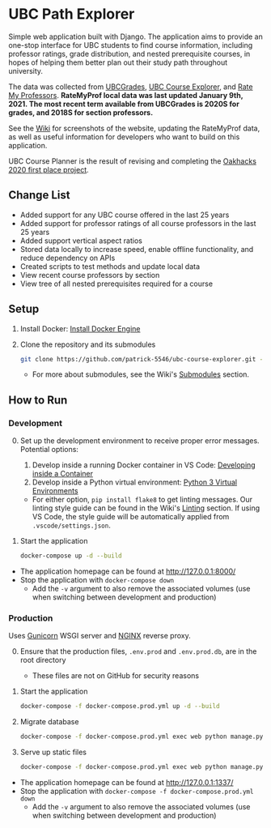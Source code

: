 # UBC Path Explorer

Simple web application built with Django. The application aims to provide an one-stop interface for UBC students to find course information, including professor ratings, grade distribution, and nested prerequisite courses, in hopes of helping them better plan out their study path throughout university.

The data was collected from [UBCGrades](https://ubcgrades.com/), [UBC Course Explorer](https://ubcexplorer.io/), and [Rate My Professors](https://www.ratemyprofessors.com/campusRatings.jsp?sid=1413). **RateMyProf local data was last updated January 9th, 2021. The most recent term available from UBCGrades is 2020S for grades, and 2018S for section professors.**

See the [Wiki](https://github.com/patrick-5546/ubc-course-explorer/wiki) for screenshots of the website, updating the RateMyProf data, as well as useful information for developers who want to build on this application.

UBC Course Planner is the result of revising and completing the [Oakhacks 2020 first place project](https://github.com/ad2969/university-path-explorer).

## Change List

- Added support for any UBC course offered in the last 25 years
- Added support for professor ratings of all course professors in the last 25 years
- Added support vertical aspect ratios
- Stored data locally to increase speed, enable offline functionality, and reduce dependency on APIs
- Created scripts to test methods and update local data
- View recent course professors by section
- View tree of all nested prerequisites required for a course

## Setup

1. Install Docker: [Install Docker Engine](https://docs.docker.com/engine/install/)

2. Clone the repository and its submodules

    ```sh
    git clone https://github.com/patrick-5546/ubc-course-explorer.git --recurse-submodules
    ```

    - For more about submodules, see the Wiki's [Submodules](https://github.com/patrick-5546/ubc-course-explorer/wiki/For-Developers#submodules) section.

## How to Run

### Development

0. Set up the development environment to receive proper error messages. Potential options:

    1. Develop inside a running Docker container in VS Code: [Developing inside a Container](https://code.visualstudio.com/docs/remote/containers)
    2. Develop inside a Python virtual environment: [Python 3 Virtual Environments](https://gist.github.com/patrick-5546/29e7060139f057d2696d3260a3bb8eeb)
    - For either option, `pip install flake8` to get linting messages. Our linting style guide can be found in the Wiki's [Linting](https://github.com/patrick-5546/ubc-course-explorer/wiki/For-Developers#linting) section. If using VS Code, the style guide will be automatically applied from `.vscode/settings.json`.

1. Start the application

    ```sh
    docker-compose up -d --build
    ```

- The application homepage can be found at http://127.0.0.1:8000/
- Stop the application with `docker-compose down`
  - Add the `-v` argument to also remove the associated volumes (use when switching between development and production)

### Production

Uses [Gunicorn](https://gunicorn.org/) WSGI server and [NGINX](https://www.nginx.com/) reverse proxy.

0. Ensure that the production files, `.env.prod` and `.env.prod.db`, are in the root directory

    - These files are not on GitHub for security reasons

1. Start the application

    ```sh
    docker-compose -f docker-compose.prod.yml up -d --build
    ```

2. Migrate database

    ```sh
    docker-compose -f docker-compose.prod.yml exec web python manage.py migrate --noinput
    ```

3. Serve up static files

    ```sh
    docker-compose -f docker-compose.prod.yml exec web python manage.py collectstatic --no-input --clear
    ```

- The application homepage can be found at http://127.0.0.1:1337/
- Stop the application with `docker-compose -f docker-compose.prod.yml down`
  - Add the `-v` argument to also remove the associated volumes (use when switching between development and production)
